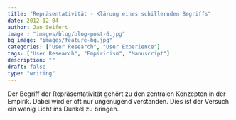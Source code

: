 ```yaml
---
title: "Repräsentativität - Klärung eines schillernden Begriffs"
date: 2012-12-04
author: Jan Seifert
image : "images/blog/blog-post-6.jpg"
bg_image: "images/feature-bg.jpg"
categories: ["User Research", "User Experience"]
tags: ["User Research", "Empiricism", "Manuscript"]
description: ""
draft: false
type: "writing"
---
```



Der Begriff der Repräsentativität gehört zu den zentralen Konzepten in der Empirik. Dabei wird er oft nur ungenügend verstanden. Dies ist der Versuch ein wenig Licht ins Dunkel zu bringen. </p>
